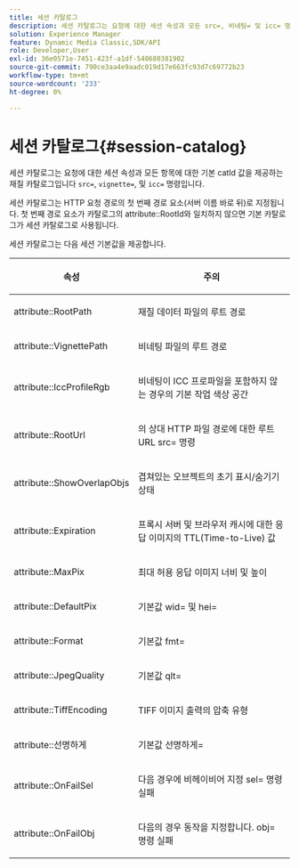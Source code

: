 ```yaml
---
title: 세션 카탈로그
description: 세션 카탈로그는 요청에 대한 세션 속성과 모든 src=, 비네팅= 및 icc= 명령에 대한 기본 catId 값을 제공하는 자료 카탈로그입니다.
solution: Experience Manager
feature: Dynamic Media Classic,SDK/API
role: Developer,User
exl-id: 36e0571e-7451-423f-a1df-540680381902
source-git-commit: 790ce3aa4e9aadc019d17e663fc93d7c69772b23
workflow-type: tm+mt
source-wordcount: '233'
ht-degree: 0%

---
```


# 세션 카탈로그{#session-catalog}

세션 카탈로그는 요청에 대한 세션 속성과 모든 항목에 대한 기본 catId 값을 제공하는 재질 카탈로그입니다 `src=`, `vignette=`, 및 `icc=` 명령입니다.

세션 카탈로그는 HTTP 요청 경로의 첫 번째 경로 요소(서버 이름 바로 뒤)로 지정됩니다. 첫 번째 경로 요소가 카탈로그의 attribute::RootId와 일치하지 않으면 기본 카탈로그가 세션 카탈로그로 사용됩니다.

세션 카탈로그는 다음 세션 기본값을 제공합니다.

<table id="table_DB5E0DD8E9B440A4964A1326433597C8"> 
 <thead> 
  <tr> 
   <th class="entry"> <p>속성 </p> </th> 
   <th class="entry"> <p>주의 </p> </th> 
  </tr> 
 </thead>
 <tbody> 
  <tr> 
   <td> <p> <span class="codeph"> attribute::RootPath</span> </p> </td> 
   <td> <p> 재질 데이터 파일의 루트 경로 </p> </td> 
  </tr> 
  <tr> 
   <td> <p> <span class="codeph"> attribute::VignettePath</span> </p> </td> 
   <td> <p> 비네팅 파일의 루트 경로 </p> </td> 
  </tr> 
  <tr> 
   <td> <p> <span class="codeph"> attribute::IccProfileRgb</span> </p> </td> 
   <td> <p> 비네팅이 ICC 프로파일을 포함하지 않는 경우의 기본 작업 색상 공간 </p> </td> 
  </tr> 
  <tr> 
   <td> <p> <span class="codeph"> attribute::RootUrl</span> </p> </td> 
   <td> <p> 의 상대 HTTP 파일 경로에 대한 루트 URL <span class="codeph"> src=</span> 명령 </p> </td> 
  </tr> 
  <tr> 
   <td> <p> <span class="codeph"> attribute::ShowOverlapObjs</span> </p> </td> 
   <td> <p> 겹쳐있는 오브젝트의 초기 표시/숨기기 상태 </p> </td> 
  </tr> 
  <tr> 
   <td> <p> <span class="codeph"> attribute::Expiration</span> </p> </td> 
   <td> <p> 프록시 서버 및 브라우저 캐시에 대한 응답 이미지의 TTL(Time-to-Live) 값 </p> </td> 
  </tr> 
  <tr> 
   <td> <p> <span class="codeph"> attribute::MaxPix</span> </p> </td> 
   <td> <p> 최대 허용 응답 이미지 너비 및 높이 </p> </td> 
  </tr> 
  <tr> 
   <td> <p> <span class="codeph"> attribute::DefaultPix</span> </p> </td> 
   <td> <p> 기본값 <span class="codeph"> wid=</span> 및 <span class="codeph"> hei=</span> </p> </td> 
  </tr> 
  <tr> 
   <td> <p> <span class="codeph"> attribute::Format</span> </p> </td> 
   <td> <p> 기본값 <span class="codeph"> fmt=</span> </p> </td> 
  </tr> 
  <tr> 
   <td> <p> <span class="codeph"> attribute::JpegQuality</span> </p> </td> 
   <td> <p> 기본값 <span class="codeph"> qlt=</span> </p> </td> 
  </tr> 
  <tr> 
   <td> <p> <span class="codeph"> attribute::TiffEncoding</span> </p> </td> 
   <td> <p> TIFF 이미지 출력의 압축 유형 </p> </td> 
  </tr> 
  <tr> 
   <td> <p> <span class="codeph"> attribute::선명하게</span> </p> </td> 
   <td> <p> 기본값 <span class="codeph"> 선명하게=</span> </p> </td> 
  </tr> 
  <tr> 
   <td> <p> <span class="codeph"> attribute::OnFailSel</span> </p> </td> 
   <td> <p> 다음 경우에 비헤이비어 지정 <span class="codeph"> sel=</span> 명령 실패 </p> </td> 
  </tr> 
  <tr> 
   <td> <p> <span class="codeph"> attribute::OnFailObj</span> </p> </td> 
   <td> <p> 다음의 경우 동작을 지정합니다. <span class="codeph"> obj=</span> 명령 실패 </p> </td> 
  </tr> 
 </tbody> 
</table>
